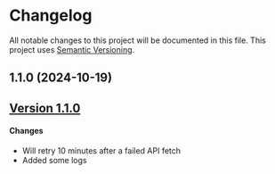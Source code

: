 # Changelog

All notable changes to this project will be documented in this file. This project uses [Semantic Versioning](https://semver.org/).

## 1.1.0 (2024-10-19)

## [Version 1.1.0](https://github.com/madchicken/homebridge-zigbee-nt/compare/v1.0.6...v1.1.0)

#### Changes

- Will retry 10 minutes after a failed API fetch
- Added some logs

